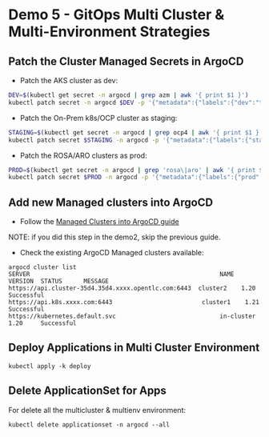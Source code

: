 # Demo 5 - GitOps Multi Cluster & Multi-Environment Strategies

## Patch the Cluster Managed Secrets in ArgoCD  

* Patch the AKS cluster as dev:

```bash
DEV=$(kubectl get secret -n argocd | grep azm | awk '{ print $1 }')
kubectl patch secret -n argocd $DEV -p '{"metadata":{"labels":{"dev":"true"}}}'
```

* Patch the On-Prem k8s/OCP cluster as staging:

```bash
STAGING=$(kubectl get secret -n argocd | grep ocp4 | awk '{ print $1 }')
kubectl patch secret $STAGING -n argocd -p '{"metadata":{"labels":{"staging":"true"}}}'
```

* Patch the ROSA/ARO clusters as prod:

```bash
PROD=$(kubectl get secret -n argocd | grep 'rosa\|aro' | awk '{ print $1 }')
kubectl patch secret $PROD -n argocd -p '{"metadata":{"labels":{"prod":"true"}}}'
```

## Add new Managed clusters into ArgoCD

* Follow the [Managed Clusters into ArgoCD guide](../bootstrap/multicluster.md)

NOTE: if you did this step in the demo2, skip the previous guide.

* Check the existing ArgoCD Managed clusters available:

```
argocd cluster list
SERVER                                                     NAME        VERSION  STATUS      MESSAGE
https://api.cluster-35d4.35d4.xxxx.opentlc.com:6443  cluster2    1.20     Successful
https://api.k8s.xxxx.com:6443                         cluster1    1.21     Successful
https://kubernetes.default.svc                             in-cluster  1.20     Successful
```

## Deploy Applications in Multi Cluster Environment

```
kubectl apply -k deploy
```

## Delete ApplicationSet for Apps

For delete all the multicluster & multienv environment:

```
kubectl delete applicationset -n argocd --all
```
